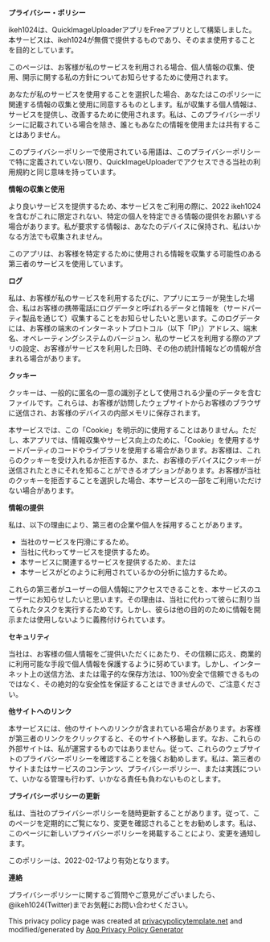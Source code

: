**プライバシー・ポリシー**

ikeh1024は、QuickImageUploaderアプリをFreeアプリとして構築しました。本サービスは、ikeh1024が無償で提供するものであり、そのまま使用することを目的としています。

このページは、お客様が私のサービスを利用される場合、個人情報の収集、使用、開示に関する私の方針についてお知らせするために使用されます。

あなたが私のサービスを使用することを選択した場合、あなたはこのポリシーに関連する情報の収集と使用に同意するものとします。私が収集する個人情報は、サービスを提供し、改善するために使用されます。私は、このプライバシーポリシーに記載されている場合を除き、誰ともあなたの情報を使用または共有することはありません。

このプライバシーポリシーで使用されている用語は、このプライバシーポリシーで特に定義されていない限り、QuickImageUploaderでアクセスできる当社の利用規約と同じ意味を持っています。


**情報の収集と使用**

より良いサービスを提供するため、本サービスをご利用の際に、2022 ikeh1024を含むがこれに限定されない、特定の個人を特定できる情報の提供をお願いする場合があります。私が要求する情報は、あなたのデバイスに保持され、私はいかなる方法でも収集されません。

このアプリは、お客様を特定するために使用される情報を収集する可能性のある第三者のサービスを使用しています。

**ログ**

私は、お客様が私のサービスを利用するたびに、アプリにエラーが発生した場合、私はお客様の携帯電話にログデータと呼ばれるデータと情報を（サードパーティ製品を通じて）収集することをお知らせしたいと思います。このログデータには、お客様の端末のインターネットプロトコル（以下「IP」）アドレス、端末名、オペレーティングシステムのバージョン、私のサービスを利用する際のアプリの設定、お客様がサービスを利用した日時、その他の統計情報などの情報が含まれる場合があります。

**クッキー**

クッキーは、一般的に匿名の一意の識別子として使用される少量のデータを含むファイルです。これらは、お客様が訪問したウェブサイトからお客様のブラウザに送信され、お客様のデバイスの内部メモリに保存されます。

本サービスでは、この「Cookie」を明示的に使用することはありません。ただし、本アプリでは、情報収集やサービス向上のために、「Cookie」を使用するサードパーティのコードやライブラリを使用する場合があります。お客様は、これらのクッキーを受け入れるか拒否するか、また、お客様のデバイスにクッキーが送信されたときにそれを知ることができるオプションがあります。お客様が当社のクッキーを拒否することを選択した場合、本サービスの一部をご利用いただけない場合があります。

**情報の提供**

私は、以下の理由により、第三者の企業や個人を採用することがあります。

* 当社のサービスを円滑にするため。
* 当社に代わってサービスを提供するため。
* 本サービスに関連するサービスを提供するため、または
* 本サービスがどのように利用されているかの分析に協力するため。

これらの第三者がユーザーの個人情報にアクセスできることを、本サービスのユーザーにお知らせしたいと思います。その理由は、当社に代わって彼らに割り当てられたタスクを実行するためです。しかし、彼らは他の目的のために情報を開示または使用しないように義務付けられています。

**セキュリティ**

当社は、お客様の個人情報をご提供いただくにあたり、その信頼に応え、商業的に利用可能な手段で個人情報を保護するように努めています。しかし、インターネット上の送信方法、または電子的な保存方法は、100％安全で信頼できるものではなく、その絶対的な安全性を保証することはできませんので、ご注意ください。

**他サイトへのリンク**

本サービスには、他のサイトへのリンクが含まれている場合があります。お客様が第三者のリンクをクリックすると、そのサイトへ移動します。なお、これらの外部サイトは、私が運営するものではありません。従って、これらのウェブサイトのプライバシーポリシーを確認することを強くお勧めします。私は、第三者のサイトまたはサービスのコンテンツ、プライバシーポリシー、または実践について、いかなる管理も行わず、いかなる責任も負わないものとします。

**プライバシーポリシーの更新**

私は、当社のプライバシーポリシーを随時更新することがあります。従って、このページを定期的にご覧になり、変更を確認されることをお勧めします。私は、このページに新しいプライバシーポリシーを掲載することにより、変更を通知します。

このポリシーは、2022-02-17より有効となります。

**連絡**

プライバシーポリシーに関するご質問やご意見がございましたら、@ikeh1024(Twitter)までお気軽にお問い合わせください。

This privacy policy page was created at [privacypolicytemplate.net](https://privacypolicytemplate.net) and modified/generated by [App Privacy Policy Generator](https://app-privacy-policy-generator.nisrulz.com/)